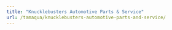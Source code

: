 ```yaml
---
title: "Knucklebusters Automotive Parts & Service"
url: /tamaqua/knucklebusters-automotive-parts-and-service/
---
```


